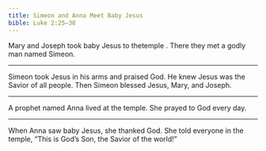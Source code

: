 ```yaml
---
title: Simeon and Anna Meet Baby Jesus
bible: Luke 2:25–38
---
```


Mary and Joseph took baby Jesus
to thetemple
. There they met
a godly man named Simeon.

---

Simeon took Jesus in his arms and
praised God. He knew Jesus was the
Savior of all people. Then Simeon blessed
Jesus, Mary, and Joseph.

---

A prophet named Anna lived at the
temple. She prayed to God every day.

---

When Anna saw baby Jesus,
she thanked God. She told everyone
in the temple, “This is God’s Son,
the Savior of the world!”

